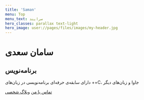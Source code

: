 ```yaml
---
title: 'Saman'
menu: Top
menu_text: سرایند
hero_classes: parallax text-light
hero_image: user://pages/files/images/my-header.jpg
---
```


# سامان سعدی
## برنامه‌نویس

دارای سابقه‌ی حرفه‌ای برنامه‌نویسی در زبان‌های ++C، جاوا و زبان‌های دیگر

[تماس با من](https://www.linkedin.com/in/samansaadi?classes=btn,btn-primary,btn-lg)
[وبلاگ شخصی](/blog?classes=btn,btn-primary,btn-lg)
